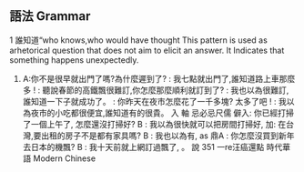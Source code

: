## 語法 Grammar
1 誰知道“who knows,who would have thought
This pattern is used as arhetorical question that does not aim to elicit an answer. It
Indicates that something happens unexpectedly.
1. A:你不是很早就出門了嗎?為什麼遲到了?
: 我七點就出門了,誰知道路上車那麼多 !
: 聽說春節的高鐵飄很難訂,你怎麼那麼順利就訂到了?
: 我也以為很難訂,誰知道一下子就成功了。
: 你昨天在夜市怎麼花了一千多塊? 太多了吧 !
: 我以為夜市的小吃都很便宜,誰知道有的很貴。
入
軸 忌必忌尺儒
僻入: 你已經打掃了一個上午了, 怎麼還沒打掃好?
B : 我以為很快就可以把房間打掃好,
加: 在台灣,要出租的房子不是都有家具嗎?
B : 我也以為有,                              as
鼎A : 你怎麼沒買到新年去日本的機飄?
B : 我十天前就上網訂過飄了,                         。
說
351
一re汪癌還點
時代華語
Modern Chinese
